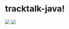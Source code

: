 # tracktalk-java!

<img src="https://user-images.githubusercontent.com/91581428/156500759-2c9546fc-6e4a-4331-ac5f-fe68c0c4759e.png"></img> <img src="https://user-images.githubusercontent.com/91581428/156500763-a5f34a44-544e-428d-aca8-e03c80493c3f.png"></img>


